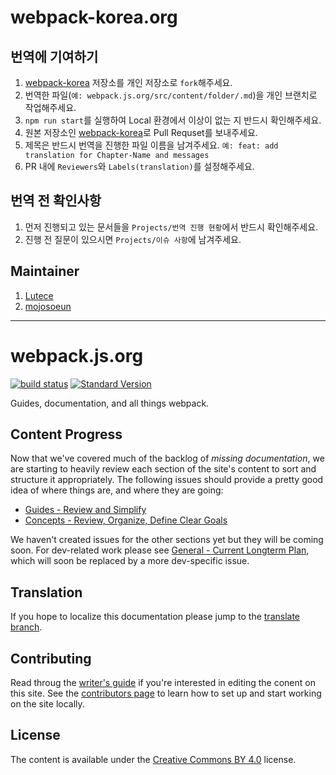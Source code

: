 # webpack-korea.org

## 번역에 기여하기
1. [webpack-korea](https://github.com/webpack-korea/webpack.js.org) 저장소를 개인 저장소로 `fork`해주세요.
2. 번역한 파일(`예: webpack.js.org/src/content/folder/.md`)을 개인 브랜치로 작업해주세요.
3. `npm run start`를 실행하여 Local 환경에서 이상이 없는 지 반드시 확인해주세요.
4. 원본 저장소인 [webpack-korea](https://github.com/webpack-korea/webpack.js.org)로 Pull Requset를 보내주세요.
5. 제목은 반드시 번역을 진행한 파일 이름을 남겨주세요. `예: feat: add translation for Chapter-Name and messages`
6. PR 내에 `Reviewers`와 `Labels(translation)`를 설정해주세요.

## 번역 전 확인사항
1. 먼저 진행되고 있는 문서들을 `Projects/번역 진행 현황`에서 반드시 확인해주세요.
2. 진행 전 질문이 있으시면 `Projects/이슈 사항`에 남겨주세요.

## Maintainer
1. [Lutece](https://github.com/Lutece)
2. [mojosoeun](https://github.com/mojosoeun)

---

# webpack.js.org

[![build status](https://secure.travis-ci.org/webpack/webpack.js.org.svg)](http://travis-ci.org/webpack/webpack.js.org)
[![Standard Version](https://img.shields.io/badge/release-standard%20version-brightgreen.svg)](https://github.com/conventional-changelog/standard-version)

Guides, documentation, and all things webpack.


## Content Progress

Now that we've covered much of the backlog of _missing documentation_, we are starting
to heavily review each section of the site's content to sort and structure it appropriately.
The following issues should provide a pretty good idea of where things are, and where
they are going:

- [Guides - Review and Simplify][1]
- [Concepts - Review, Organize, Define Clear Goals][2]

We haven't created issues for the other sections yet but they will be coming soon. For
dev-related work please see [General - Current Longterm Plan][3], which will soon be
replaced by a more dev-specific issue.


## Translation

If you hope to localize this documentation please jump to the [translate branch][4].


## Contributing

Read throug the [writer's guide][7] if you're interested in editing the conent on this
site. See the [contributors page][5] to learn how to set up and start working on the site
locally.


## License

The content is available under the [Creative Commons BY 4.0][6] license.


[1]: https://github.com/webpack/webpack.js.org/issues/1258
[2]: https://github.com/webpack/webpack.js.org/issues/1386
[3]: https://github.com/webpack/webpack.js.org/issues/1380
[4]: https://github.com/webpack/webpack.js.org/tree/translation
[5]: https://github.com/webpack/webpack.js.org/blob/master/.github/CONTRIBUTING.md
[6]: https://creativecommons.org/licenses/by/4.0/
[7]: https://webpack.js.org/writers-guide
